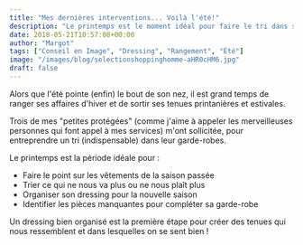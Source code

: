 ```yaml
---
title: "Mes dernières interventions... Voilà l'été!"
description: "Le printemps est le moment idéal pour faire le tri dans sa garde-robe. Découvrez comment trois de mes clientes ont transformé leur dressing pour accueillir la belle saison."
date: 2018-05-21T10:57:08+00:00
author: "Margot"
tags: ["Conseil en Image", "Dressing", "Rangement", "Été"]
image: "/images/blog/selectionshoppinghomme-aHR0cHM6.jpg"
draft: false
---
```


Alors que l'été pointe (enfin) le bout de son nez, il est grand temps de ranger ses affaires d'hiver et de sortir ses tenues printanières et estivales. 

Trois de mes "petites protégées" (comme j'aime à appeler les merveilleuses personnes qui font appel à mes services) m'ont sollicitée, pour entreprendre un tri (indispensable) dans leur garde-robes.

Le printemps est la période idéale pour :
- Faire le point sur les vêtements de la saison passée
- Trier ce qui ne nous va plus ou ne nous plaît plus
- Organiser son dressing pour la nouvelle saison
- Identifier les pièces manquantes pour compléter sa garde-robe

Un dressing bien organisé est la première étape pour créer des tenues qui nous ressemblent et dans lesquelles on se sent bien ! 